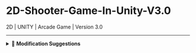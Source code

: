 # 2D-Shooter-Game-In-Unity-V3.0
2D | UNITY | Arcade Game | Version 3.0


---

<details>
   
<summary>🧩 <strong>Modification Suggestions</strong></summary>
-  three significant modifications

## ✅ Planned Modifications Checklist

### 🎨 Design Modifications
- [ ] Create a complete, interesting, comprehensive, and coherent level.
- [ ] Add multiple additional levels and tie them in to create a logical progression in your game.  
  *(NOTE: Each level should be unique in some way, such as different types of challenges for the player.)*
- [ ] Modify the out-of-game menus in some significant and meaningful way.

### 🖼️ Aesthetic (Visual/Audio) Modifications
- [ ] Reskin the existing graphics in some significant way, such as changing the player or an enemy to a completely different character.
- [ ] Add additional significant and coherent graphical elements to the game, such as new enemies or environmental challenges, complete with animated states.
- [ ] Replace all sound effects in the game to update the sound design.  
  *(NOTE: You must change **all** the sound effects for this to be significant.)*
- [ ] Add custom music to your game.  
  *(NOTE: “Custom” means music you created with a tool like Garage Band or Fruity Loops. Swapping tracks found online doesn't count as significant.)*

### 🎮 Gameplay Modifications
- [ ] Add new player abilities, such as modified controls, additional moves, or additional power-ups.
- [ ] Add new enemies with their own behaviour.  
  *(NOTE: This counts as two modifications if you create unique behavior **and** create the art and animation.)*
- [ ] Add new obstacles and challenges.  
  *(NOTE: This counts as two modifications if you create unique behavior **and** create the art and animation.)*
- [ ] Modify the in-game GUI in a significant way.


</details>


